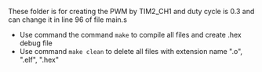 These folder is for creating the PWM by TIM2_CH1 and duty cycle is 0.3 and can change it in line 96 of file main.s
- Use command the command `make` to compile all files and create .hex debug file
- Use command `make clean` to delete all files with extension name ".o", ".elf", ".hex" 
